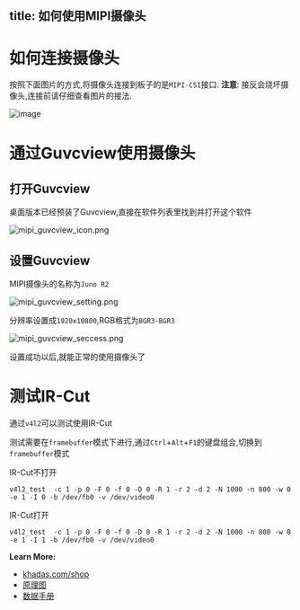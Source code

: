 title: 如何使用MIPI摄像头
---

# 如何连接摄像头

按照下面图片的方式,将摄像头连接到板子的是`MIPI-CSI`接口.
**注意**: 接反会烧坏摄像头,连接前请仔细查看图片的接法.

![image](/images/vim3/docs_vim3_camera_OS08A10.jpg)

# 通过Guvcview使用摄像头

## 打开Guvcview

桌面版本已经预装了Guvcview,直接在软件列表里找到并打开这个软件

![mipi_guvcview_icon.png](/images/vim3/mipi_guvcview_icon.png)

## 设置Guvcview

MIPI摄像头的名称为`Juno R2`

![mipi_guvcview_setting.png](/images/vim3/mipi_guvcview_setting.png)

分辨率设置成`1920x10800`,RGB格式为`BGR3-BGR3`

![mipi_guvcview_seccess.png](/images/vim3/mipi_guvcview_seccess.png)

设置成功以后,就能正常的使用摄像头了

# 测试IR-Cut 

通过`v4l2`可以测试使用IR-Cut

测试需要在`framebuffer`模式下进行,通过`Ctrl`+`Alt`+`F1`的键盘组合,切换到`framebuffer`模式

IR-Cut不打开

```shell
v4l2_test  -c 1 -p 0 -F 0 -f 0 -D 0 -R 1 -r 2 -d 2 -N 1000 -n 800 -w 0 -e 1 -I 0 -b /dev/fb0 -v /dev/video0
```

IR-Cut打开

```shell
v4l2_test  -c 1 -p 0 -F 0 -f 0 -D 0 -R 1 -r 2 -d 2 -N 1000 -n 800 -w 0 -e 1 -I 1 -b /dev/fb0 -v /dev/video0
```

**Learn More:**
- [khadas.com/shop](https://www.khadas.com/product-page/os08a10-8mp-camera)
- [原理图](https://dl.khadas.com/Hardware/Accessories/OS08A10/OS08A10_V11_Specification.pdf)
- [数据手册](https://dl.khadas.com/Hardware/Accessories/OS08A10/OS08A10-H92A_Specification_Version-2-11_SE.pdf)
